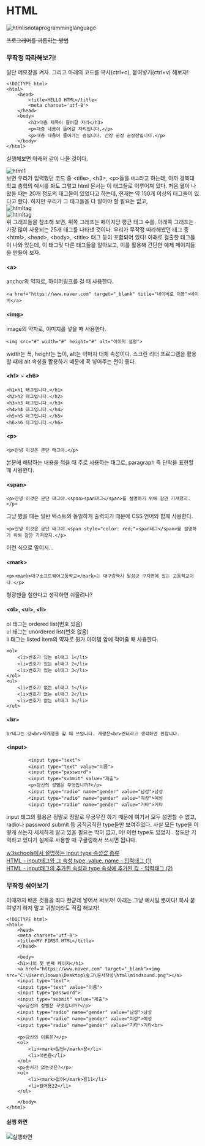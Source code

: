 # HTML
![htmlisnotaprogramminglanguage](../../statics/html_is_not_a.jpg)

~~프로그래머를 괴롭히는 방법~~

### 무작정 따라해보기!
일단 메모장을 켜자. 그리고 아래의 코드를 복사(ctrl+c), 붙여넣기(ctrl+v) 해보자!
```
<!DOCTYPE html>
<html>
    <head>
        <title>HELLO HTML</title>
        <meta charset='utf-8'>
    </head>
    <body>
        <h3>대충 제목이 들어갈 자리</h3>
        <p>대충 내용이 들어갈 자리입니다.</p>
        <p>대충 내용이 들어가는 중입니다. 간장 공장 공장장입니다.</p>
    </body>
</html>
```
실행해보면 아래와 같이 나올 것이다.
 
![html1](../../statics/classdata/html/html1.png)  
보면 우리가 입력했던 코드 중 &lt;title&gt;, &lt;h3&gt;, &lt;p&gt;들을 `태그`라고 하는데, 아까 경북대학교 총학의 예시를 봐도 그렇고 html 문서는 이 태그들로 이루어져 있다. 
처음 웹이 나왔을 때는 20개 정도의 태그들이 있었다고 하는데, 현재는 약 150개 이상의 태그들이 있다고 한다.
하지만 우리가 그 태그들을 다 알아야 할 필요는 없고,  
![htmltag](../../statics/classdata/html/html_tag2.png)  
![htmltag](../../statics/classdata/html/html_tag.png)  
위 그래프들을 참조해 보면, 위쪽 그래프는 페이지당 평균 태그 수를, 아래쪽 그래프는 가장 많이 사용되는 25개 태그를 나타낸 것이다. 우리가 무작정 따라해봤던 태그 중 &lt;html&gt;, &lt;head&gt;, &lt;body&gt;, &lt;title&gt; 태그 등이 포함되어 있다! 아래로 걸출한 태그들이 나와 있는데,
이 태그및 다른 태그들을 알아보고, 이를 활용해 간단한 예제 페이지들을 만들어 보자.

#### &lt;a&gt;
anchor의 약자로, 하이퍼링크를 걸 때 사용한다.
```
<a href="https://www.naver.com" target="_blank" title="네이버로 이동">네이버</a>
```

#### &lt;img&gt;
image의 약자로, 이미지를 넣을 때 사용한다.
```
<img src="#" width="#" height="#" alt="이미지 설명">
```
width는 폭, height는 높이, alt는 이미지 대체 속성이다. 스크린 리더 프로그램을 활용할 때에 alt 속성을 활용하기 때문에 꼭 넣어주는 편이 좋다.

#### &lt;h1&gt; ~ &lt;h6&gt;
```
<h1>h1 태그입니다.</h1>
<h2>h2 태그입니다.</h2>
<h3>h3 태그입니다.</h3>
<h4>h4 태그입니다.</h4>
<h5>h5 태그입니다.</h5>
<h6>h6 태그입니다.</h6>
```
#### &lt;p&gt;
```
<p>안녕 이것은 문단 태그야.</p>
```
본문에 해당하는 내용을 적을 때 주로 사용하는 태그로, paragraph 즉 단락을 표현할 때 사용한다.
#### &lt;span&gt;
```
<p>안녕 이것은 문단 태그야.<span>span태그</span>를 설명하기 위해 잠깐 가져왔지.</p>
```
그냥 봤을 때는 일반 텍스트와 동일하게 출력되기 때문에 CSS 언어와 함께 사용한다.
```
<p>안녕 이것은 문단 태그야.<span style="color: red;">span태그</span>를 설명하기 위해 잠깐 가져왔지.</p>
```
이런 식으로 말이지...
#### &lt;mark&gt;
```
<p><mark>대구소프트웨어고등학교</mark>는 대구광역시 달성군 구지면에 있는 고등학교이다.</p>
```
형광펜을 칠한다고 생각하면 쉬울려나?
#### &lt;ol&gt;, &lt;ul&gt;, &lt;li&gt;
ol 태그는 ordered list(번호 있음)  
ul 태그는 unordered list(번호 없음)  
li 태그는 listed item의 약자로 뭔가 아이템 앞에 적어줄 때 사용한다.
```
<ol>
    <li>번호가 있는 ol태그 1</li>
    <li>번호가 있는 ol태그 2</li>
    <li>번호가 있는 ol태그 3</li>
</ol>
<ul>
    <li>번호가 없는 ul태그 1</li>
    <li>번호가 없는 ul태그 2</li>
    <li>번호가 없는 ul태그 3</li>
</ul>
```

#### &lt;br&gt;
```
br태그는 강<br>제개행을 할 때 쓰입니다. 개행은<br>엔터라고 생각하면 편합니다.
```
#### &lt;input&gt;
```
        <input type="text">
        <input type="text" value="이름">
        <input type="password">
        <input type="submit" value="제출">
        <p>당신의 성별은 무엇입니까?</p>
        <input type="radio" name="gender" value="남성">남성
        <input type="radio" name="gender" value="여성">여성
        <input type="radio" name="gender" value="기타">기타
```
input 태그의 활용은 정말로 정말로 무궁무진 하기 때문에 여기서 모두 설명할 수 없고, radio나 password submit 등 굵직굵직한 type들만 보여주었다. 사실 모든 type을 어떻게 쓰는지 세세하게 알고 있을 필요는 딱히 없고,
아! 이런 type도 있었지.. 정도만 기억하고 있다가 실제로 사용할 때 구글링해서 쓰시면 됩니다.

[w3schools에서 설명하는 input type 속성값 종류](https://www.w3schools.com/html/html_form_input_types.asp)  
[HTML - input태그와 그 속성 type, value, name - 입력태그 (1)](https://yangbari.tistory.com/28)  
[HTML - input태그의 추가된 속성과 type 속성에 추가된 값 - 입력태그 (2)](https://yangbari.tistory.com/29)

### 무작정 섞어보기
이때까지 배운 것들을 죄다 한군데 넣어서 써보자! 아래는 그냥 예시일 뿐이다! 복사 붙여넣기 하지 말고 귀찮더라도 직접 해보자!
```
<!DOCTYPE html>
<html>
    <head>
    <meta charset='utf-8'>
    <title>MY FIRST HTML</title>
    </head>

    <body>
    <h1>나의 첫 번째 페이지</h1>
    <a href="https://www.naver.com" target="_blank"><img src="C:\Users\Joowon\Desktop\솦고\문서작성\html\mindsound.png"></a>
    <input type="text">
    <input type="text" value="이름">
    <input type="password">
    <input type="submit" value="제출">
    <p>당신의 성별은 무엇입니까?</p>
    <input type="radio" name="gender" value="남성">남성
    <input type="radio" name="gender" value="여성">여성
    <input type="radio" name="gender" value="기타">기타<br>
    
    <p>당신의 이름은?</p>
    <ol>
        <li><mark>일번</mark>용</li>
        <li>이번용</li>
    </ol>
    <p>순서가 없는것은?</p>
    <ul>
        <li><mark>없어</mark>용11</li>
        <li>없어용22</li>
    </ul>
    
    </body>
</html>
```

#### 실행 화면
![실행화면](../../statics/classdata/html/html_example.png)